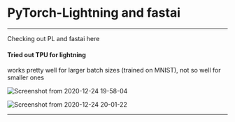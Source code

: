 # PyTorch-Lightning and fastai

---

Checking out PL and fastai here

#### Tried out TPU for lightning

works pretty well for larger batch sizes (trained on MNIST), not so well for smaller ones

![Screenshot from 2020-12-24 19-58-04](https://user-images.githubusercontent.com/52780573/103094525-ca7e3300-4623-11eb-841a-97482c58a7ea.png)


![Screenshot from 2020-12-24 20-01-22](https://user-images.githubusercontent.com/52780573/103094553-e4b81100-4623-11eb-852e-8311858e93b9.png)

---


